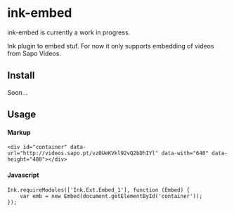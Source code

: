 # ink-embed

ink-embed is currently a work in progress.

Ink plugin to embed stuf. For now it only supports embedding of videos from Sapo Vídeos.

## Install

Soon...

## Usage

#### Markup

    <div id="container" data-url="http://videos.sapo.pt/vz0UeKVkl92vQ2bDhIYl" data-with="640" data-height="480"></div>

#### Javascript

    Ink.requireModules(['Ink.Ext.Embed_1'], function (Embed) {
        var emb = new Embed(document.getElementById('container'));
    });

